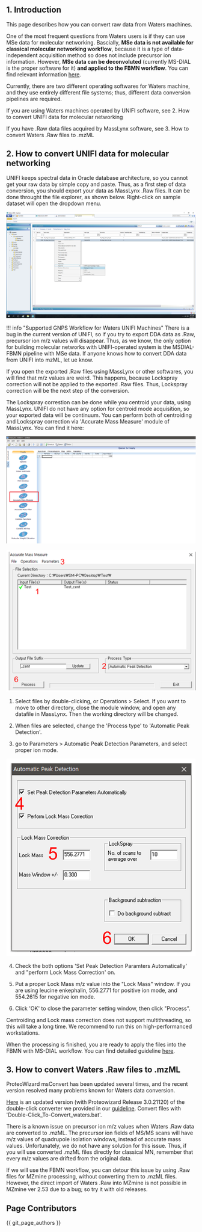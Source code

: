 ## 1. Introduction

This page describes how you can convert raw data from Waters machines.

One of the most frequent questions from Waters users is if they can use MSe data for molecular networking. 
Bascially, <b>MSe data is not available for classical molecular networking workflow</b>, because it is a type of data-independent acquisition method so does not include precursor ion information.
However, <b>MSe data can be deconvoluted</b> (currently MS-DIAL is the proper software for it) <b>and applied to the FBMN workflow</b>. You can find relevant information [here](https://ccms-ucsd.github.io/GNPSDocumentation/featurebasedmolecularnetworking-with-mzmine2/).

Currently, there are two different operating softwares for Waters machine, and they use entirely different file systems; thus, different data conversion pipelines are required.

If you are using Waters machines operated by UNIFI software, see 2. How to convert UNIFI data for molecular networking

If you have .Raw data files acquired by MassLynx software, see 3. How to convert Waters .Raw files to .mzML 

## 2. How to convert UNIFI data for molecular networking

UNIFI keeps spectral data in Oracle database architecture, so you cannot get your raw data by simple copy and paste.
Thus, as a first step of data conversion, you should export your data as MassLynx .Raw files. It can be done throught the file explorer, as shown below. Right-click on sample dataset will open the dropdown menu.

![img](img/conversion/UNIFI_Raw_export.png)

!!! info "Supported GNPS Workflow for Waters UNIFI Machines"
    There is a bug in the current version of UNIFI, so if you try to export DDA data as .Raw, precursor ion m/z values will disappear. Thus, as we know, the only option for building molecular networks with UNIFI-operated system is the MSDIAL-FBMN pipeline with MSe data. If anyone knows how to convert DDA data from UNIFI into mzML, let ue know.


If you open the exported .Raw files using MassLynx or other softwares, you will find that m/z values are weird. This happens, because Lockspray correction will not be applied to the exported .Raw files. Thus, Lockspray correction will be the next step of the conversion.

The Lockspray correstion can be done while you centroid your data, using MassLynx. UNIFI do not have any option for centroid mode acquisition, so your exported data will be continuum. You can perform both of centroiding and Lockspray correction via 'Accurate Mass Measure' module of MassLynx. You can find it here:

![img](img/conversion/Waters_guide_1.png)

![img](img/conversion/Waters_guide_2.PNG)

1. Select files by double-clicking, or Operations > Select. If you want to move to other directory, close the module window, and open any datafile in MassLynx. Then the working directory will be changed.

2. When files are selected, change the 'Process type' to 'Automatic Peak Detection'.

3. go to Parameters > Automatic Peak Detection Parameters, and select proper ion mode.

![img](img/conversion/Waters_guide_3.PNG)

4. Check the both options 'Set Peak Detection Paramters Automatically' and "perform Lock Mass Correction' on.

5. Put a proper Lock Mass m/z value into the "Lock Mass" window. If you are using leucine enkephalin, 556.2771 for positive ion mode, and 554.2615 for negative ion mode.

6. Click 'OK' to close the parameter setting window, then click "Process".

Centroiding and Lock mass correction does not support multithreading, so this will take a long time. We recommend to run this on high-performanced workstations.

When the processing is finished, you are ready to apply the files into the FBMN with MS-DIAL workflow. You can find detailed guideline [here](https://ccms-ucsd.github.io/GNPSDocumentation/featurebasedmolecularnetworking-with-ms-dial/).


## 3. How to convert Waters .Raw files to .mzML

ProteoWizard msConvert has been updated several times, and the recent version resolved many problems known for Waters data conversion.

[Here](https://www.dropbox.com/s/lqrqrqjwc8ubj3k/GNPS_Vendor_Conversion.zip?dl=1) is an updated version (with Proteowizard Release 3.0.21120) of the double-click converter we provided in our [guideline](https://ccms-ucsd.github.io/GNPSDocumentation/fileconversion/). Convert files with 'Double-Click_To-Convert_waters.bat'.

There is a known issue on precursor ion m/z values when Waters .Raw data are converted to .mzML. The precursor ion fields of MS/MS scans will have m/z values of quadrupole isolation windows, instead of accurate mass values. Unfortunately, we do not have any solution for this issue. Thus, if you will use converted .mzML files directly for classical MN, remember that every m/z values are drifted from the original data.

If we will use the FBMN workflow, you can detour this issue by using .Raw files for MZmine processing, without converting them to .mzML files. However, the direct import of Waters .Raw into MZmine is not possible in MZmine ver 2.53 due to a bug; so try it with old releases.

## Page Contributors

{{ git_page_authors }}
